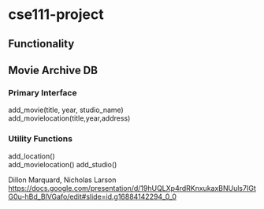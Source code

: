 # cse111-project
## Functionality
## Movie Archive DB
### Primary Interface
add_movie(title, year, studio_name)  
add_movielocation(title,year,address) 

### Utility Functions
add_location()  
add_movielocation()
add_studio()  
  
Dillon Marquard, Nicholas Larson  
https://docs.google.com/presentation/d/19hUQLXp4rdRKnxukaxBNUuls7IGtG0u-hBd_BlVGafo/edit#slide=id.g16884142294_0_0
